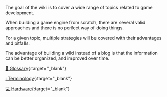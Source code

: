 The goal of the wiki is to cover a wide range of topics related to game development.

When building a game engine from scratch, there are several valid approaches and there is no perfect way of doing things.

For a given topic, multiple strategies will be covered with their advantages and pitfalls.

The advantage of building a wiki instead of a blog is that the information can be better organized, and improved over time.

[💬 Glossary](Glossary.html){:target="_blank"}

[ℹ️ Terminology](Terminology.html){:target="_blank"}


[💻 Hardware](https://www.notion.so/juliendelezenne/59bfc5a17de646c2b2f197c64f6940f1?v=e90d3f94cfb1492da03c904896d33f11){:target="_blank"}
